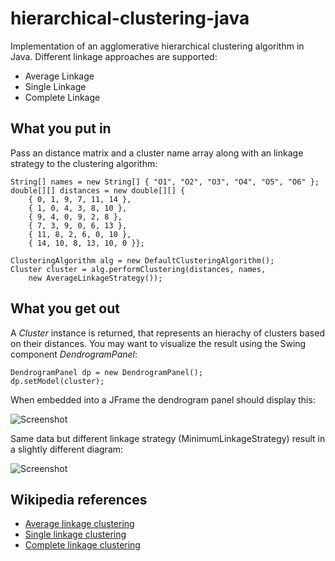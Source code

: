 hierarchical-clustering-java
============================

Implementation of an agglomerative hierarchical clustering algorithm in Java. Different linkage approaches are supported:
* Average Linkage
* Single Linkage
* Complete Linkage

What you put in
---------------

Pass an distance matrix and a cluster name array along with an linkage strategy to the clustering algorithm:

    String[] names = new String[] { "O1", "O2", "O3", "O4", "O5", "O6" };
    double[][] distances = new double[][] { 
        { 0, 1, 9, 7, 11, 14 },
        { 1, 0, 4, 3, 8, 10 }, 
        { 9, 4, 0, 9, 2, 8 },
        { 7, 3, 9, 0, 6, 13 }, 
        { 11, 8, 2, 6, 0, 10 },
        { 14, 10, 8, 13, 10, 0 }};

    ClusteringAlgorithm alg = new DefaultClusteringAlgorithm();
    Cluster cluster = alg.performClustering(distances, names,
        new AverageLinkageStrategy());

What you get out
----------------

A *Cluster* instance is returned, that represents an hierachy of clusters based on their distances.
You may want to visualize the result using the Swing component *DendrogramPanel*:

    DendrogramPanel dp = new DendrogramPanel();
    dp.setModel(cluster);

When embedded into a JFrame the dendrogram panel should display this:

![Screenshot](https://raw.github.com/lbehnke/hierarchical-clustering-java/master/etc/screenshot1.png "Average linkage")

Same data but different linkage strategy (MinimumLinkageStrategy) result in a slightly different diagram:

![Screenshot](https://raw.github.com/lbehnke/hierarchical-clustering-java/master/etc/screenshot2.png "Minimum linkage")

Wikipedia references
--------------------
* [Average linkage clustering](http://en.wikipedia.org/wiki/UPGMA "Average linkage clustering")
* [Single linkage clustering](http://en.wikipedia.org/wiki/Single-linkage_clustering "Single linkage clustering")
* [Complete linkage clustering](http://en.wikipedia.org/wiki/Complete_linkage_clustering "Complete linkage clustering")


